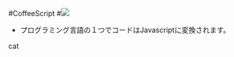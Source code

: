 #CoffeeScript
#<img src="http://coffeescript.org/documentation/images/logo.png">
- プログラミング言語の１つでコードはJavascriptに変換されます。

cat
